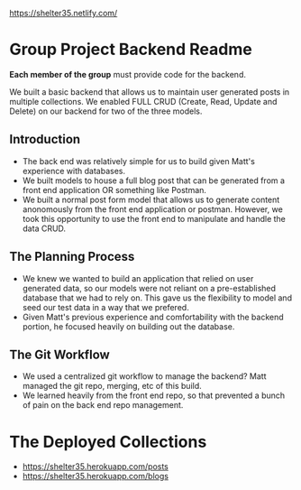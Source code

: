https://shelter35.netlify.com/

# Group Project Backend Readme

**Each member of the group** must provide code for the backend.

We built a basic backend that allows us to maintain user generated posts in multiple collections. We enabled FULL CRUD (Create, Read, Update and Delete) on our backend for two of the three models.

## Introduction

- The back end was relatively simple for us to build given Matt's experience with databases.
- We built models to house a full blog post that can be generated from a front end application OR something like Postman.
- We built a normal post form model that allows us to generate content anonomously from the front end application or postman. However, we took this opportunity to use the front end to manipulate and handle the data CRUD.

## The Planning Process

- We knew we wanted to build an application that relied on user generated data, so our models were not reliant on a pre-established database that we had to rely on. This gave us the flexibility to model and seed our test data in a way that we prefered.
- Given Matt's previous experience and comfortability with the backend portion, he focused heavily on building out the database.

## The Git Workflow

- We used a centralized git workflow to manage the backend? Matt managed the git repo, merging, etc of this build.
- We learned heavily from the front end repo, so that prevented a bunch of pain on the back end repo management.

# The Deployed Collections

- https://shelter35.herokuapp.com/posts
- https://shelter35.herokuapp.com/blogs
